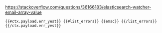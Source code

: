https://stackoverflow.com/questions/36166183/elasticsearch-watcher-email-array-value
```
{{#ctx.payload.err_yest}} {{#list_errors}} {{emsc}} {{/list_errors}}{{/ctx.payload.err_yest}}
```
